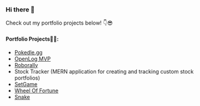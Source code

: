 ### Hi there 👋
Check out my portfolio projects below! 👇😎

#### Portfolio Projects👨‍💻:
- [Pokedle.gg](https://pokedle.gg/)
- [OpenLog MVP](https://github.com/gabr0236/OpenLog)
- [Roborally](https://github.com/gabr0236/Roborally)
- Stock Tracker (MERN application for creating and tracking custom stock portfolios)
- [SetGame](https://github.com/gabr0236/SetGame)
- [Wheel Of Fortune](https://github.com/gabr0236/Wheel-of-Fortune)
- [Snake](https://github.com/gabr0236/Snake)

<!--
**gabr0236/gabr0236** is a ✨ _special_ ✨ repository because its `README.md` (this file) appears on your GitHub profile.

![Gabriel's GitHub stats](https://github-readme-stats.vercel.app/api?username=gabr0236&count_private=true)

Here are some ideas to get you started:

- 🔭 I’m currently working on ...
- 🌱 I’m currently learning ...
- 👯 I’m looking to collaborate on ...
- 🤔 I’m looking for help with ...
- 💬 Ask me about ...
- 📫 How to reach me: ...
- 😄 Pronouns: ...
- ⚡ Fun fact: ...
-->

